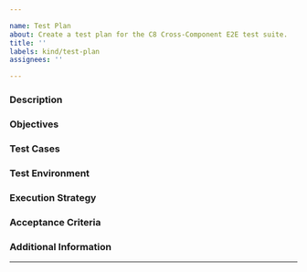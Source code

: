 ```yaml
---

name: Test Plan
about: Create a test plan for the C8 Cross-Component E2E test suite.
title: ''
labels: kind/test-plan
assignees: ''

---
```


### Description

<!-- Describe the purpose and scope of the test plan. -->

### Objectives

<!-- List the objectives of the test plan, such as what functionalities or features it aims to test. -->

### Test Cases

<!-- Link to or list the test cases included in this test plan. -->

### Test Environment

<!-- Describe the test environment requirements, including any specific configurations or dependencies. -->

### Execution Strategy

<!-- Describe how the test plan will be executed, including any scheduling considerations or parallel testing strategies. -->

### Acceptance Criteria

<!-- Define the criteria that must be met for the test plan to be considered successful. -->

### Additional Information

<!-- Add any additional information relevant to the test plan, such as risks, assumptions, or constraints. -->

---





